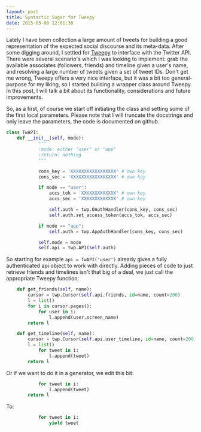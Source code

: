 ```yaml
---
layout: post
title: Syntactic Sugar for Tweepy
date: 2015-05-06 12:01:36
---
```


Lately I have been collection a large amount of tweets for building a good representation of the expected social discourse and its meta-data. After some digging around, I settled for [Tweepy](https://tweepy.readthedocs.org/) to interface with the Twitter API. There were several scenario's which I was looking to implement: grab the available associates (followers, friends) and timeline given a user's name, and resolving a large number of tweets given a set of tweet IDs. Don't get me wrong, Tweepy offers a very nice interface, but it was a bit too general-purpose for my liking, so I started building a wrapper class around Tweepy. In this post, I will talk a bit about its functionality, considerations and future improvements.

So, as a first, of course we start off initiating the class and setting some of the first local parameters. Please note that I will truncate the docstrings and only leave the parameters, the code is documented on github.


``` python
class TwAPI:
	def __init__(self, mode):
	        """ 
	        :mode: either "user" or "app"
	        :return: nothing
	        """

	        cons_key = 'XXXXXXXXXXXXXXXXX' # own key
	        cons_sec = 'XXXXXXXXXXXXXXXXX' # own key

	        if mode == "user":
	            accs_tok = 'XXXXXXXXXXXXX' # own key
	            accs_sec = 'XXXXXXXXXXXXX' # own key

	            self.auth = twp.OAuthHandler(cons_key, cons_sec)
	            self.auth.set_access_token(accs_tok, accs_sec)

	        if mode == "app":
	            self.auth = twp.AppAuthHandler(cons_key, cons_sec)

	        self.mode = mode
	        self.api = twp.API(self.auth) 
```

So starting for example `api = TwAPI('user')` already gives a fully authenticated api object to work with directly. Adding pieces of code to just retrieve friends and timelines isn't that big of a deal, we just call the appropriate Tweepy function:

``` python
    def get_friends(self, name):
        cursor = twp.Cursor(self.api.friends, id=name, count=200)
        l = list()
        for i in cursor.pages():
            for user in i:
                l.append(user.screen_name)
        return l

    def get_timeline(self, name):
        cursor = twp.Cursor(self.api.user_timeline, id=name, count=200)
        l = list()
            for tweet in i:
                l.append(tweet)
        return l
```

Or if we want to do it in a generator, we edit this bit:

``` python
			for tweet in i:
                l.append(tweet)
        return l
```

To:

``` python
			for tweet in i:
                yield tweet
```